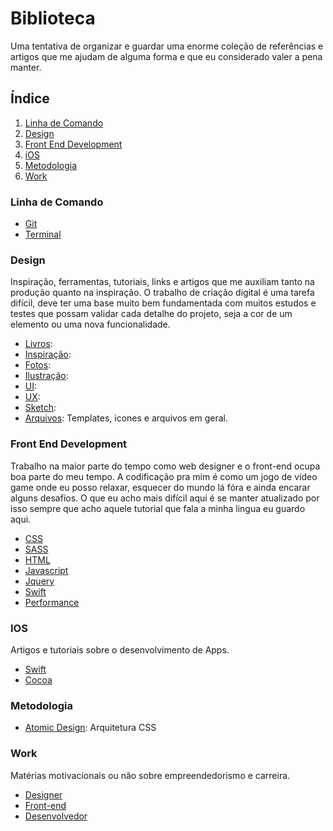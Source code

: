 # Biblioteca

Uma tentativa de organizar e guardar uma enorme coleção de referências e artigos que me ajudam de alguma forma e que eu considerado valer a pena manter.

## Índice
1. [Linha de Comando](#linha-de-comando)
2. [Design](#design)
4. [Front End Development](#front-end-development)
5. [iOS](#ios)
6. [Metodologia](#metodologia)
7. [Work](#work)

### Linha de Comando
- [Git](command-line/git.md)
- [Terminal](command-line/terminal.md)

### Design
Inspiração, ferramentas, tutoriais, links e artigos que me auxiliam tanto na produção quanto na inspiração.
O trabalho de criação digital é uma tarefa difícil, deve ter uma base muito bem fundamentada com muitos estudos e testes que possam validar cada detalhe do projeto, seja a cor de um elemento ou uma nova funcionalidade.
- [Livros]():
- [Inspiração]():
- [Fotos]():
- [Ilustração]():
- [UI]():
- [UX]():
- [Sketch]():
- [Arquivos](): Templates, icones e arquivos em geral.

### Front End Development
Trabalho na maior parte do tempo como web designer e o front-end ocupa boa parte do meu tempo. A codificação pra mim é como um jogo de vídeo game onde eu posso relaxar, esquecer do mundo lá fóra e ainda encarar alguns desafios. O que eu acho mais difícil aqui é se manter atualizado por isso sempre que acho aquele tutorial que fala a minha lingua eu guardo aqui. 
- [CSS]()
- [SASS]()
- [HTML]()
- [Javascript]()
- [Jquery]()
- [Swift]()
- [Performance]()

### IOS
Artigos e tutoriais sobre o desenvolvimento de Apps.
- [Swift]()
- [Cocoa]()

### Metodologia
- [Atomic Design](metodologia/atomic-design): Arquitetura CSS

### Work
Matérias motivacionais ou não sobre empreendedorismo e carreira.
- [Designer]()
- [Front-end]()
- [Desenvolvedor]()

